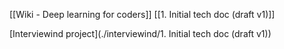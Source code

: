 [[Wiki - Deep learning for coders]]
[[1. Initial tech doc (draft v1)]]

[Interviewind project](./interviewind/1. Initial tech doc (draft v1))

